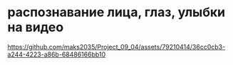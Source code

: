 # распознавание лица, глаз, улыбки на видео


https://github.com/maks2035/Project_09_04/assets/79210414/36cc0cb3-a244-4223-a86b-68486166bb10

